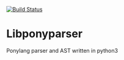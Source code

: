 [![Build Status](https://travis-ci.org/lisael/libponyparser.svg?branch=master)](https://travis-ci.org/lisael/libponyparser)
# Libponyparser
Ponylang parser and AST written in python3
